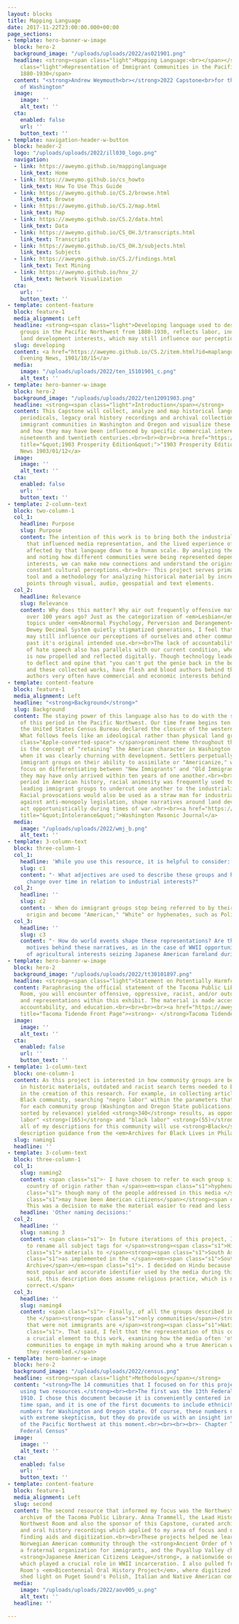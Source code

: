 ```yaml
---
layout: blocks
title: Mapping Language
date: 2017-11-22T23:00:00.000+00:00
page_sections:
- template: hero-banner-w-image
  block: hero-2
  background_image: "/uploads/uploads/2022/as021901.png"
  headline: <strong><span class="light">Mapping Language:<br></span></strong><span
    class="light">Representation of Immigrant Communities in the Pacific Northwest,
    1880-1930</span>
  content: "<strong>Andrew Weymouth<br></strong>2022 Capstone<br>for the University
    of Washington"
  image:
    image: ''
    alt_text: ''
  cta:
    enabled: false
    url: ''
    button_text: ''
- template: navigation-header-w-button
  block: header-2
  logo: "/uploads/uploads/2022/ill030_logo.png"
  navigation:
  - link: https://aweymo.github.io/mappinglanguage
    link_text: Home
  - link: https://aweymo.github.io/cs_howto
    link_text: How To Use This Guide
  - link: https://aweymo.github.io/CS.2/browse.html
    link_text: Browse
  - link: https://aweymo.github.io/CS.2/map.html
    link_text: Map
  - link: https://aweymo.github.io/CS.2/data.html
    link_text: Data
  - link: https://aweymo.github.io/CS_OH.3/transcripts.html
    link_text: Transcripts
  - link: https://aweymo.github.io/CS_OH.3/subjects.html
    link_text: Subjects
  - link: https://aweymo.github.io/CS.2/findings.html
    link_text: Text Mining
  - link: https://aweymo.github.io/hnv_2/
    link_text: Network Visualization
  cta:
    url: ''
    button_text: ''
- template: content-feature
  block: feature-1
  media_alignment: Left
  headline: <strong><span class="light">Developing language used to describe immigrant
    groups in the Pacific Northwest from 1880-1930, reflects labor, industrial and
    land development interests, which may still influence our perceptions today.</span></strong>
  slug: developing
  content: <a href="https://aweymo.github.io/CS.2/item.html?id=maplanguage063" title="TEN">Tacoma
    Evening News, 1901/10/15</a>
  media:
    image: "/uploads/uploads/2022/ten_15101901_c.png"
    alt_text: ''
- template: hero-banner-w-image
  block: hero-2
  background_image: "/uploads/uploads/2022/ten12091903.png"
  headline: <strong><span class="light">Introduction</span></strong>
  content: This Capstone will collect, analyze and map historical language in newspapers,
    periodicals, legacy oral history recordings and archival collections describing
    immigrant communities in Washington and Oregon and visualize these trends in language
    and how they may have been influenced by specific commercial interests in the
    nineteenth and twentieth centuries.<br><br><br><br><a href="https://aweymo.github.io/CS.2/item.html?id=maplanguage165"
    title="&quot;1903 Prosperity Edition&quot;">"1903 Prosperity Edition" Tacoma Evening
    News 1903/01/12</a>
  image:
    image: ''
    alt_text: ''
  cta:
    enabled: false
    url: ''
    button_text: ''
- template: 2-column-text
  block: two-column-1
  col_1:
    headline: Purpose
    slug: Purpose
    content: The intention of this work is to bring both the industrial interests
      that influenced media representation, and the lived experience of the communities
      affected by that language down to a human scale. By analyzing these documents
      and noting how different communities were being represented depending on commercial
      interests, we can make new connections and understand the origins of seemingly
      constant cultural perceptions.<br><br>· This project serves primarily as a pedagogical
      tool and a methodology for analyzing historical material by increasing access
      points through visual, audio, geospatial and text elements.
  col_2:
    headline: Relevance
    slug: Relevance
    content: Why does this matter? Why air out frequently offensive material from
      over 100 years ago? Just as the categorization of <em>Lesbian</em> and <em>Gay</em>
      topics under <em>Abnormal Psychology, Perversion and Derangement</em> in the
      Dewey Decimal System quietly stigmatized generations, I feel that this language
      may still influence our perceptions of ourselves and other communities, long
      past it's original intended use.<br><br>The lack of accountability in the dissemination
      of hate speech also has parallels with our current condition, where this language
      is now propelled and reflected digitally. Though technology leaders are quick
      to deflect and opine that "you can't put the genie back in the bottle," algorithms,
      and these collected works, have flesh and blood authors behind them, and those
      authors very often have commercial and economic interests behind their creations.
- template: content-feature
  block: feature-1
  media_alignment: Left
  headline: "<strong>Background</strong>"
  slug: Background
  content: The staying power of this language also has to do with the significance
    of this period in the Pacific Northwest. Our time frame begins ten years before
    the United States Census Bureau declared the closure of the western frontier.
    What follows feels like an ideological rather than physical land grab.<br><br>A<span
    class="Apple-converted-space"> </span>prominent theme throughout this research
    is the concept of "retaining" the American character in Washington and Oregon,
    when it was clearly churning with development. Settlers perpetually gauge other
    immigrant groups on their ability to assimilate or "Americanize," with particular
    focus on differentiating between "New Immigrants" and "Old Immigrants," though
    they may have only arrived within ten years of one another.<br><br>During this
    period in American history, racial animosity was frequently used to divide labor,
    leading immigrant groups to undercut one another to the industrialist's advantage.
    Racial provocations would also be used as a straw man for industrialists to argue
    against anti-monopoly legislation, shape narratives around land development and
    act opportunistically during times of war.<br><br><a href="https://aweymo.github.io/CS.2/item.html?id=maplanguage088"
    title="&quot;Intolerance&quot;">Washington Masonic Journal</a>
  media:
    image: "/uploads/uploads/2022/wmj_b.png"
    alt_text: ''
- template: 3-column-text
  block: three-column-1
  col_1:
    headline: 'While you use this resource, it is helpful to consider:'
    slug: c1
    content: "· What adjectives are used to describe these groups and how do they
      change over time in relation to industrial interests?"
  col_2:
    headline: ''
    slug: c2
    content: · When do immigrant groups stop being referred to by their country of
      origin and become "American," "White" or hyphenates, such as Polish-American?
  col_3:
    headline: ''
    slug: c3
    content: "· How do world events shape these representations? Are there also industrial
      motives behind these narratives, as in the case of WWII opportunism on the part
      of agricultural interests seizing Japanese American farmland during incarceration?"
- template: hero-banner-w-image
  block: hero-2
  background_image: "/uploads/uploads/2022/tt30101897.png"
  headline: <strong><span class="light">Statement on Potentially Harmful Content</span></strong>
  content: Paraphrasing the official statement of the Tacoma Public Library's Northwest
    Room, you will encounter offensive, oppressive, racist, and/or outdated references
    and representations within this exhibit. The material is made accessible for transparency,
    accountability, and education.<br><br><br><br><a href="https://aweymo.github.io/CS.2/item.html?id=maplanguage152"
    title="Tacoma Tidende Front Page"><strong>· </strong>Tacoma Tidende, 1897/10/30</a>
  image:
    image: ''
    alt_text: ''
  cta:
    enabled: false
    url: ''
    button_text: ''
- template: 1-column-text
  block: one-column-1
  content: As this project is interested in how community groups are being described
    in historic materials, outdated and racist search terms needed to be utilized
    in the creation of this research. For example, in collecting articles for the
    Black community, searching "negro labor" within the parameters that were repeated
    for each community group (Washington and Oregon State publications, 1880-1930,
    sorted by relevance) yielded <strong>340</strong> results, as opposed to "colored
    labor" <strong>(165)</strong> and "black labor" <strong>(55)</strong>. That said,
    all of my descriptions for this community will use <strong>Black</strong>, drawing
    description guidance from the <em>Archives for Black Lives in Philadelphia</em>.
  slug: naming1
  headline: ''
- template: 3-column-text
  block: three-column-1
  col_1:
    slug: naming2
    content: <span class="s1">· I have chosen to refer to each group simply from their
      country of origin rather than </span><em><span class="s1">hyphenate-American</span></em><span
      class="s1"> though many of the people addressed in this media </span><strong><span
      class="s1">may have been American citizens</span></strong><span class="s1">.
      This was a decision to make the material easier to read and less redundant.</span>
    headline: 'Other naming decisions:'
  col_2:
    headline: ''
    slug: naming 3
    content: <span class="s1">· In future iterations of this project, I would like
      to rename all subject tags for </span><strong><span class="s1">Hindu</span></strong><span
      class="s1"> materials to </span><strong><span class="s1">South Asian, </span></strong><span
      class="s1">as implemented in the </span><em><span class="s1">South Asian Digital
      Archive</span></em><span class="s1">. I decided on Hindu because it was the
      most popular and accurate identifier used by the media during this time. That
      said, this description does assume religious practice, which is not necessarily
      correct.</span>
  col_3:
    headline: ''
    slug: naming4
    content: <span class="s1">· Finally, of all the groups described in this project,
      the </span><strong><span class="s1">only communities</span></strong><span class="s1">
      that were not immigrants are </span><strong><span class="s1">Native Americans</span></strong><span
      class="s1">. That said, I felt that the representation of this community was
      a crucial element to this work, examining how the media often 'othered' these
      communities to engage in myth making around who a true American was and what
      they resembled.</span>
- template: hero-banner-w-image
  block: hero-2
  background_image: "/uploads/uploads/2022/census.png"
  headline: <strong><span class="light">Methodology</span></strong>
  content: "<strong>The 14 communities that I focused on for this project were selected
    using two resources.</strong><br><br>The first was the 13th Federal Census of
    1910. I chose this document because it is conveniently centered in this project's
    time span, and it is one of the first documents to include ethnicity in the population
    numbers for Washington and Oregon state. Of course, these numbers need to be read
    with extreme skepticism, but they do provide us with an insight into the diversity
    of the Pacific Northwest at this moment.<br><br><br><br>· Chapter Ten of the 1910
    Federal Census"
  image:
    image: ''
    alt_text: ''
  cta:
    enabled: false
    url: ''
    button_text: ''
- template: content-feature
  block: feature-1
  media_alignment: Left
  slug: second
  content: The second resource that informed my focus was the Northwest Room, the
    archive of the Tacoma Public Library. Anna Trammell, the Lead Historian for the
    Northwest Room and also the sponsor of this Capstone, curated archival collections
    and oral history recordings which applied to my area of focus and needed organization,
    finding aids and digitization.<br><br>These projects helped me learn about the
    Norwegian American community through the <strong>Ancient Order of Vikings</strong>,
    a fraternal organization for immigrants, and the Puyallup Valley chapter of the
    <strong>Japanese American Citizens League</strong>, a nationwide organization
    which played a crucial role in WWII incarceration. I also pulled from the Northwest
    Room's <em>Bicentennial Oral History Project</em>, where digitized recordings
    shed light on Puget Sound's Polish, Italian and Native American communities.
  media:
    image: "/uploads/uploads/2022/aov005_u.png"
    alt_text: ''
  headline: ''

---
```

